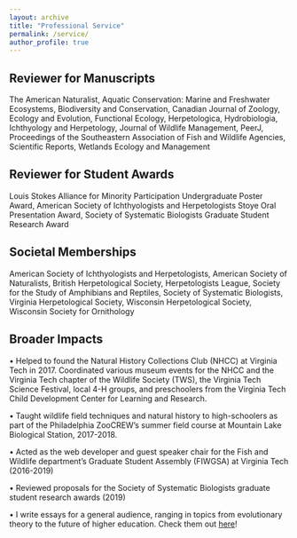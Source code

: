 ```yaml
---
layout: archive
title: "Professional Service"
permalink: /service/
author_profile: true
---
```


## Reviewer for Manuscripts
The American Naturalist, Aquatic Conservation: Marine and Freshwater Ecosystems, Biodiversity and Conservation, Canadian Journal of Zoology, Ecology and Evolution, Functional Ecology, Herpetologica, Hydrobiologia, Ichthyology and Herpetology, Journal of Wildlife Management, PeerJ, Proceedings of the Southeastern Association of Fish and Wildlife Agencies, Scientific Reports, Wetlands Ecology and Management

## Reviewer for Student Awards
Louis Stokes Alliance for Minority Participation Undergraduate Poster Award, American Society of Ichthyologists and Herpetologists Stoye Oral Presentation Award, Society of Systematic Biologists Graduate Student Research Award

## Societal Memberships
American Society of Ichthyologists and Herpetologists, American Society of Naturalists, British Herpetological Society, Herpetologists League, Society for the Study of Amphibians and Reptiles, Society of Systematic Biologists, Virginia Herpetological Society, Wisconsin Herpetological Society, Wisconsin Society for Ornithology

## Broader Impacts
•	Helped to found the Natural History Collections Club (NHCC) at Virginia Tech in 2017. Coordinated various museum events for the NHCC and the Virginia Tech chapter of the Wildlife Society (TWS), the Virginia Tech Science Festival, local 4-H groups, and preschoolers from the Virginia Tech Child Development Center for Learning and Research. 

•	Taught wildlife field techniques and natural history to high-schoolers as part of the Philadelphia ZooCREW’s summer field course at Mountain Lake Biological Station, 2017-2018.

•	Acted as the web developer and guest speaker chair for the Fish and Wildlife department’s Graduate Student Assembly (FIWGSA) at Virginia Tech (2016-2019) 

•	Reviewed proposals for the Society of Systematic Biologists graduate student research awards (2019)

•	I write essays for a general audience, ranging in topics from evolutionary theory to the future of higher education. Check them out [here](essays.md)!
